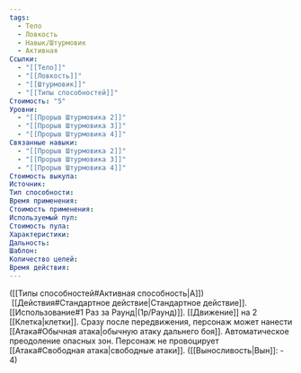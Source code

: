 ```yaml
---
tags:
  - Тело
  - Ловкость
  - Навык/Штурмовик
  - Активная
Ссылки:
  - "[[Тело]]"
  - "[[Ловкость]]"
  - "[[Штурмовик]]"
  - "[[Типы способностей]]"
Стоимость: "5"
Уровни:
  - "[[Прорыв Штурмовика 2]]"
  - "[[Прорыв Штурмовика 3]]"
  - "[[Прорыв Штурмовика 4]]"
Связанные навыки:
  - "[[Прорыв Штурмовика 2]]"
  - "[[Прорыв Штурмовика 3]]"
  - "[[Прорыв Штурмовика 4]]"
Стоимость выкупа:
Источник:
Тип способности:
Время применения:
Стоимость применения:
Используемый пул:
Стоимость пула:
Характеристики:
Дальность:
Шаблон:
Количество целей:
Время действия:
---
```

([[Типы способностей#Активная способность|А]])  [[Действия#Стандартное действие|Стандартное действие]]. [[Использование#1 Раз за Раунд|(1р/Раунд)]]. [[Движение]] на 2 [[Клетка|клетки]]. Сразу после передвижения, персонаж может нанести [[Атака#Обычная атака|обычную атаку дальнего боя]]. Автоматическое преодоление опасных зон. Персонаж не провоцирует [[Атака#Свободная атака|свободные атаки]]. ([[Выносливость|Вын]]: - 4)